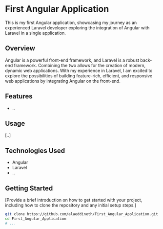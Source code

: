 # First Angular Application

This is my first Angular application, showcasing my journey as an experienced Laravel developer exploring the integration of Angular with Laravel in a single application.

## Overview

Angular is a powerful front-end framework, and Laravel is a robust back-end framework. Combining the two allows for the creation of modern, dynamic web applications. With my experience in Laravel, I am excited to explore the possibilities of building feature-rich, efficient, and responsive web applications by integrating Angular on the front-end.

## Features

- ..

## Usage

[..]

## Technologies Used

- Angular
- Laravel
- ..

## Getting Started

[Provide a brief introduction on how to get started with your project, including how to clone the repository and any initial setup steps.]

```bash
git clone https://github.com/alaeddineth/First_Angular_Application.git
cd First_Angular_Application
# ...
